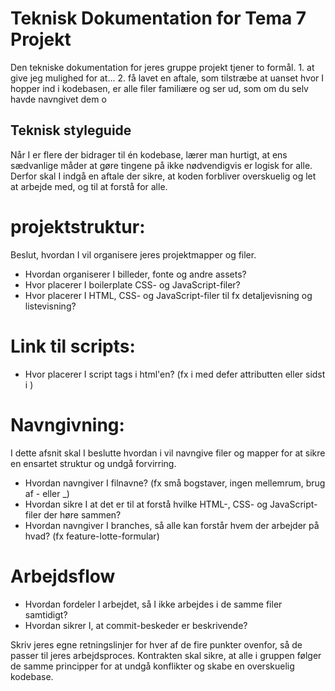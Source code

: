 # Teknisk Dokumentation for Tema 7 Projekt

Den tekniske dokumentation for jeres gruppe projekt tjener to formål. 1. at give jeg mulighed for at... 2. få lavet en aftale, som tilstræbe at uanset hvor I hopper ind i kodebasen, er alle filer familiære og ser ud, som om du selv havde navngivet dem o


## Teknisk styleguide
Når I er flere der bidrager til én kodebase, lærer man hurtigt, at ens sædvanlige måder at gøre tingene på ikke nødvendigvis er logisk for alle. Derfor skal I indgå en aftale der sikre, at koden forbliver overskuelig og let at arbejde med, og til at forstå for alle.

# projektstruktur:
Beslut, hvordan I vil organisere jeres projektmapper og filer.
- Hvordan organiserer I billeder, fonte og andre assets?
- Hvor placerer I boilerplate CSS- og JavaScript-filer?
- Hvor placerer I HTML, CSS- og JavaScript-filer til fx detaljevisning og listevisning?

# Link til scripts:
- Hvor placerer I script tags i html'en? (fx i <head> med defer attributten eller sidst i <body>)

# Navngivning:
I dette afsnit skal I beslutte hvordan i vil navngive filer og mapper for at sikre en ensartet struktur og undgå forvirring.

- Hvordan navngiver I filnavne? (fx små bogstaver, ingen mellemrum, brug af - eller _)
- Hvordan sikre I at det er til at forstå hvilke HTML-, CSS- og JavaScript-filer der høre sammen?
- Hvordan navngiver I branches, så alle kan forstår hvem der arbejder på hvad? (fx feature-lotte-formular)

# Arbejdsflow
- Hvordan fordeler I arbejdet, så I ikke arbejdes i de samme filer samtidigt?
- Hvordan sikrer I, at commit-beskeder er beskrivende?
  
Skriv jeres egne retningslinjer for hver af de fire punkter ovenfor, så de passer til jeres arbejdsproces. Kontrakten skal sikre, at alle i gruppen følger de samme principper for at undgå konflikter og skabe en overskuelig kodebase.
